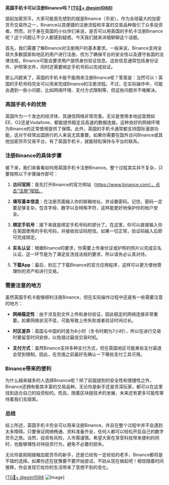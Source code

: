 **英国手机卡可以注册Binance吗？[[TG💪+ @esim1088](https://t.me/s/esim1088)]**

提起加密货币，大家可能首先想到的就是Binance（币安）。作为全球最大的加密货币交易所之一，Binance以其便捷的注册流程和丰富的交易品种吸引了众多投资者。然而，对于身在英国的小伙伴们来说，是否可以用英国的手机卡注册Binance呢？这个问题让不少人都感到疑惑。今天我们就来详细聊聊这个话题。

首先，我们需要了解Binance对注册用户的基本要求。一般来说，Binance支持全球大多数国家和地区的用户进行注册，但为了确保平台的安全性以及遵守各国的法律法规，Binance可能会要求用户提供身份验证信息。这些信息通常包括身份证件、护照等文件，同时还需要绑定手机号码以完成验证。

那么问题来了，英国的手机卡能不能用来注册Binance呢？答案是：当然可以！英国的手机号码完全可以用来完成Binance的注册流程。不过，在实际操作中，可能会遇到一些小问题，比如网络环境、支付方式限制等，但这些问题并不难解决。

### 英国手机卡的优势

英国作为一个发达的经济体，其通信网络非常完善。无论是使用本地运营商如EE、O2还是Vodafone，都能提供稳定且高速的数据连接。这种良好的网络环境为Binance的正常使用提供了保障。此外，英国的手机卡通常都支持国际漫游功能，这对于经常出国旅行的人来说尤其重要。如果你需要在国外访问Binance或其他加密货币交易平台，有了英国手机卡，就能轻松保持与平台的联系。

### 注册Binance的具体步骤

接下来，我们来看看如何用英国手机卡注册Binance。整个过程其实并不复杂，只要按照以下步骤操作即可：

1. **访问官网**：首先打开Binance的官方网站（https://www.binance.com），点击“注册”按钮。
   
2. **填写基本信息**：在注册页面输入你的邮箱地址，并设置密码。记住，密码一定要足够复杂，包含字母、数字以及特殊字符，这样能更好地保护你的账户安全。

3. **绑定手机号**：接下来就是绑定手机号码的部分了。在这里，你可以直接输入你在英国使用的手机号码，并接收验证码短信。如果一切正常，验证码输入后即可完成绑定。

4. **实名认证**：根据Binance的要求，你需要上传身份证或护照的照片以完成实名认证。这一环节是为了满足反洗钱法规的要求，所以请务必认真对待。

5. **下载App**：最后，别忘了下载Binance的官方应用程序，这样可以更方便地管理你的资产和进行交易。

### 需要注意的地方

虽然英国手机卡能够顺利注册Binance，但在实际操作过程中还是有一些需要注意的地方：

- **网络稳定性**：由于涉及到文件上传和身份验证，因此稳定的网络连接非常重要。如果网络状况不佳，可能导致上传失败或者验证时间过长。
  
- **时区差异**：英国与中国的时差为8小时（冬令时期为7小时），所以在进行交易时要留意时间安排，以免错过最佳交易时机。

- **支付方式**：虽然Binance支持多种支付方式，但在英国地区可能某些支付渠道会受到限制。因此，在充值之前最好先确认一下哪些支付工具可用。

### Binance带来的便利

为什么越来越多的人选择Binance呢？除了前面提到的安全性和便捷性之外，Binance还拥有极其丰富的交易品种。无论你是新手还是资深玩家，都可以在这里找到适合自己的投资标的。而且，随着区块链技术的发展，未来还有更多可能性等待着我们去探索。

### 总结

综上所述，英国手机卡完全可以用来注册Binance，并且在整个过程中并不会遇到太多障碍。只要保证网络畅通、资料准备齐全，任何人都可以轻松开启自己的数字货币之旅。当然，投资有风险，入市需谨慎。希望大家在享受科技带来便利的同时，也能够理性对待投资行为，避免不必要的损失。

无论你是刚刚接触加密货币的新手，还是已经有一定经验的老手，Binance都将是不错的选择。如果你还在犹豫要不要开始尝试，不妨从现在做起吧！相信随着时间推移，你会发现它给你的生活带来了意想不到的变化。

[[TG💪+ @esim1088](https://t.me/s/esim1088) ![Image](https://i.postimg.cc/4NQfJmqS/Snipaste-2025-05-13-00-14-12.png)]